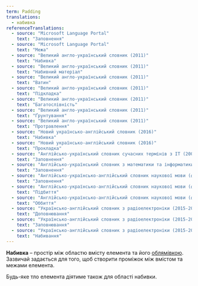 ```yaml
---
term: Padding
translations:
  - набивка
referenceTranslations:
  - source: "Microsoft Language Portal"
    text: "Заповнення"
  - source: "Microsoft Language Portal"
    text: "Межа"
  - source: "Великий англо-український словник (2011)"
    text: "Набивка"
  - source: "Великий англо-український словник (2011)"
    text: "Набивний матеріал"
  - source: "Великий англо-український словник (2011)"
    text: "Ватин"
  - source: "Великий англо-український словник (2011)"
    text: "Підкладка"
  - source: "Великий англо-український словник (2011)"
    text: "Багатослівність"
  - source: "Великий англо-український словник (2011)"
    text: "Ґрунтування"
  - source: "Великий англо-український словник (2011)"
    text: "Протравлення"
  - source: "Новий українсько-англійський словник (2016)"
    text: "Набивка"
  - source: "Новий українсько-англійський словник (2016)"
    text: "Прокладка"
  - source: "Англійсько-український словник сучасних термінів з ІТ (2001-2011)"
    text: "Заповнення"
  - source: "Англійсько-український словник з математики та інформатики (2010)"
    text: "Заповнення"
  - source: "Англійсько-українсько-англійський словник наукової мови (фізика та споріднені науки). Частина І англійсько-українська (2010)"
    text: "Заповнення"
  - source: "Англійсько-українсько-англійський словник наукової мови (фізика та споріднені науки). Частина І англійсько-українська (2010)"
    text: "Підбиття"
  - source: "Англійсько-українсько-англійський словник наукової мови (фізика та споріднені науки). Частина І англійсько-українська (2010)"
    text: "Оббиття"
  - source: "Українсько-англійський словник з радіоелектроніки (2015-2018)"
    text: "Доповнювання"
  - source: "Українсько-англійський словник з радіоелектроніки (2015-2018)"
    text: "Заповнювання"
  - source: "Українсько-англійський словник з радіоелектроніки (2015-2018)"
    text: "Набивання"
---
```


**Набивка** – простір між областю вмісту елемента та його [облямівкою](/terms/Border). Зазвичай задається для того, щоб створити проміжок між вмістом та межами елемента.

Будь-яке тло елемента діятиме також для області набивки.